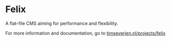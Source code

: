 Felix
=====

A flat-file CMS aiming for performance and flexibility.

For more information and documentation, go to [timseverien.nl/projects/felix](http://timseverien.nl/projects/felix)